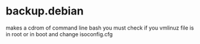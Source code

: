 # backup.debian

makes a cdrom of command line bash
you must check if you vmlinuz file is in root or in boot and change isoconfig.cfg
